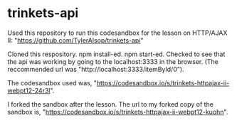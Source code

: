 # trinkets-api

Used this repository to run this codesandbox for the lesson on HTTP/AJAX II:
"https://github.com/TylerAlsop/trinkets-api"

Cloned this respository.
npm install-ed.
npm start-ed.
Checked to see that the api was working by going to the localhost:3333 in the browser.
(The reccommended url was "http://localhost:3333/itemById/0").

The codesandbox used was, "https://codesandbox.io/s/trinkets-httpajax-ii-webpt12-24r3l".

I forked the sandbox after the lesson.
The url to my forked copy of the sandbox is, "https://codesandbox.io/s/trinkets-httpajax-ii-webpt12-kuohn".

